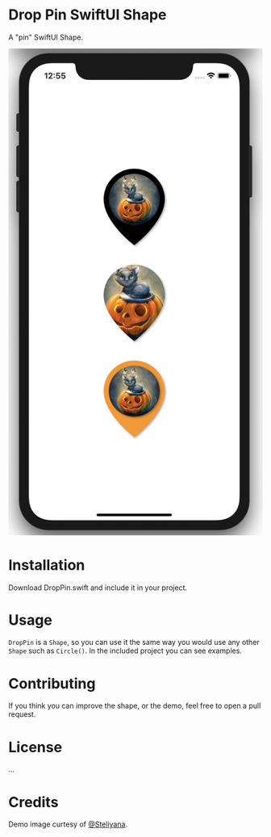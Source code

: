 # Drop Pin SwiftUI Shape

A "pin" SwiftUI Shape.

![Demo](./three-pins.png)

## 

# Installation

Download DropPin.swift and include it in your project.

# Usage

`DropPin` is a `Shape`, so you can use it the same way you would use any other `Shape` such as `Circle()`. In the included project you can see examples.

# Contributing

If you think you can improve the shape, or the demo, feel free to open a pull request.

# License

...

# Credits

Demo image curtesy of [@Steliyana](https://twitter.com/SteliChakarova).
